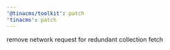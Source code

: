 ```yaml
---
'@tinacms/toolkit': patch
'tinacms': patch
---
```


remove network request for redundant collection fetch
